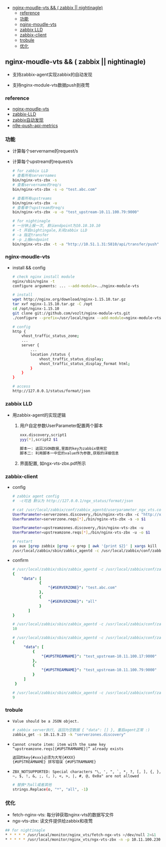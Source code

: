 <!-- TOC -->

- [nginx-moudle-vts && ( zabbix || nightinagle)](#nginx-moudle-vts---zabbix--nightinagle)
    - [reference](#reference)
    - [功能](#功能)
    - [nginx-moudle-vts](#nginx-moudle-vts)
    - [zabbix LLD](#zabbix-lld)
    - [zabbix-client](#zabbix-client)
    - [trobule](#trobule)
    - [优化](#优化)

<!-- /TOC -->

## nginx-moudle-vts && ( zabbix || nightinagle)

- 支持zabbix-agent实现zabbix的自动发现

- 支持nginx-module-vts数据push到夜莺

### reference

- [nginx-moudle-vts](https://github.com/vozlt/nginx-module-vts)
- [zabbix-LLD](https://www.zabbix.com/documentation/3.4/manual/discovery/low_level_discovery)
- [zabbix自动发现](https://blog.csdn.net/yin138/article/details/83183346)
- [n9e-push-api-metrics](https://n9e.didiyun.com/zh/docs/api/data/)

### 功能
- 计算每个servername的request/s
- 计算每个upstream的request/s

   ```bash
   # for zabbix LLD
   # 查看所有servernames
   bin/nginx-vts-zbx -s
   # 查看servername的req/s
   bin/nginx-vts-zbx -s -o "test.abc.com"

   # 查看所有upstreams
   bin/nginx-vts-zbx -u
   # 查看单个upstream的req/s
   bin/nginx-vts-zbx -u -o "test_upstream-10.11.100.79:9000"

   # for nightinagle
   # 一分钟上报一次, 默认endpoint为10.10.10.10
   # -t 开启nightingale,关闭zabbix LLD
   # -a 指定transfer
   # -p 上报endpoint
   bin/nginx-vts-zbx -t -a "http://10.51.1.31:5810/api/transfer/push" -p 10.10.10.111
   ```

### nginx-moudle-vts
- install && config

  ```bash
  # check nginx install module
  nginx/sbin/nginx -t
  configure arguments: ... --add-module=../nginx-module-vts

  # install
  wget http://nginx.org/download/nginx-1.15.10.tar.gz
  tar xvf nginx-1.15.10.tar.gz -C /opt
  cd /opt/nginx-1.15.10
  git clone git://github.com/vozlt/nginx-module-vts.git
  ./configure --prefix=/usr/local/nginx --add-module=nginx-module-vts

  # config
  http {
      vhost_traffic_status_zone;
      ...
      server {
          ...
          location /status {
              vhost_traffic_status_display;
              vhost_traffic_status_display_format html;
          }
      }
  }

  # access
  http://127.0.0.1/status/format/json
  ```

### zabbix LLD

- 用zabbix-agent的实现逻辑

  1. 用户自定参数UserParameter配置两个脚本
     ```bash
     xxx.discovery,script1
     yyy[*],script2 $1

     脚本一: 返回JSON数据,里面的key为zabbix使用宏
	 脚本二: 利用脚本一中宏的value作为参数,获取的详细信息
     ```
  2. 界面配置, 如ngx-vts-zbx.pdf所示

### zabbix-client

- config 

    ```bash
    # zabbix agent config
    #  -c可选 默认为 http://127.0.0.1/ngx_status/format/json

    # cat /usr/local/zabbix/conf/zabbix_agentd/userparameter_ngx_vts.conf
    UserParameter=serverzones.discovery,/bin/nginx-vts-zbx -c "http://xxx/ngx_status/format/json" -s
    UserParameter=serverzone.reqs[*],/bin/nginx-vts-zbx -s -o $1

    UserParameter=upstreamzones.discovery,/bin/nginx-vts-zbx -u
    UserParameter=upstreamzone.reqs[*],/bin/nginx-vts-zbx -u -o $1

    # restart 
    ps aux |grep zabbix |grep -v grep | awk '{print $2}' | xargs kill
    /usr/local/zabbix/sbin/zabbix_agentd -c /usr/local/zabbix/conf/zabbix_agentd.conf
    ```

- confirm 

    ```yaml
    # /usr/local/zabbix/sbin/zabbix_agentd -c /usr/local/zabbix/conf/zabbix_agentd.conf -t serverzones.discovery
    {
        "data": [
                {
                    "{#SERVERZONE}": "test.abc.com"
                },
                {
                    "{#SERVERZONE}": "all"
                }
           ]
    }
    ```

   ```yaml
   # /usr/local/zabbix/sbin/zabbix_agentd -c /usr/local/zabbix/conf/zabbix_agentd.conf -t serverzone.reqs["test.abc.com"]
   10
   ```
   ```yaml
   # /usr/local/zabbix/sbin/zabbix_agentd -c /usr/local/zabbix/conf/zabbix_agentd.conf -t upstreamzones.discovery
   {
        "data": [
            {
                "{#UPSTREAMNAME}": "test_upstream-10.11.100.17:9000"
            },
            {
                "{#UPSTREAMNAME}": "test_upstream-10.11.100.79:9000"
            }
        ]
    }
   ```
   ```yaml
   # /usr/local/zabbix/sbin/zabbix_agentd -c /usr/local/zabbix/conf/zabbix_agentd.conf -t upstreamzone.reqs["127.0.0.1:9000"]
   9
   ```
  
### trobule

- ```Value should be a JSON object.```
   ```bash
   # zabbix server执行, 返回为空数据 { "data": [] }, 重启agent正常 :)
   zabbix_get -s 10.11.9.23 -k "serverzones.discovery"
   ```
-  ```Cannot create item: item with the same key “upstreamzone.reqs[{#UPSTRAMNAME}]” already exists ```
   ```bash
   返回的key{#xxx}必须为大写{#XXX}
   {#UPSTREAMNAME} 拼写错误 {#UPSTRAMNAME} 
   ```
- ```ZBX_NOTSUPPORTED: Special characters "\, ', ", `, *, ?, [, ], {, }, ~, $, !, &, ;, (, ), <, >, |, #, @, 0x0a" are not allowed```
  ```bash
  # 替换*为all或者其他
  strings.Replace(o, "*", "all", -1)
  ```


### 优化

- fetch-nginx-vts: 每分钟获取nginx-vts的数据写文件
- ngx-vts-zbx: 读文件提供给zabbix和夜莺

```bash
## for nightinagle
* * * * * /usr/local/monitor/nginx_vts/fetch-ngx-vts >/dev/null 2>&1
* * * * * /usr/local/monitor/nginx_vts/ngx-vts-zbx -n -p 10.11.100.230 >/dev/null 2>&1
```